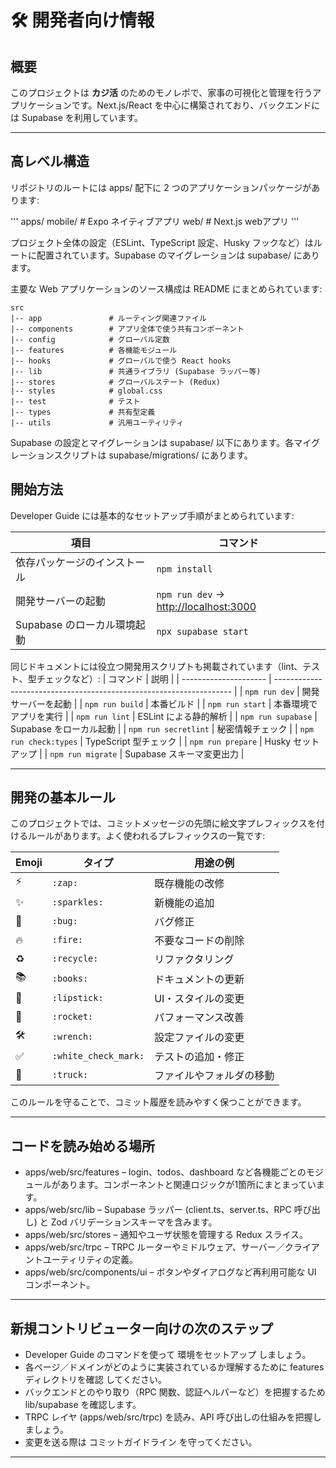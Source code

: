 # 🛠️ 開発者向け情報

## 概要
このプロジェクトは **カジ活** のためのモノレポで、家事の可視化と管理を行うアプリケーションです。Next.js/React を中心に構築されており、バックエンドには Supabase を利用しています。


---

## 高レベル構造
リポジトリのルートには apps/ 配下に 2 つのアプリケーションパッケージがあります:

'''
apps/
  mobile/    # Expo ネイティブアプリ
  web/       # Next.js webアプリ
'''

プロジェクト全体の設定（ESLint、TypeScript 設定、Husky フックなど）はルートに配置されています。Supabase のマイグレーションは supabase/ にあります。

主要な Web アプリケーションのソース構成は README にまとめられています:

```
src
|-- app               # ルーティング関連ファイル
|-- components        # アプリ全体で使う共有コンポーネント
|-- config            # グローバル定数
|-- features          # 各機能モジュール
|-- hooks             # グローバルで使う React hooks
|-- lib               # 共通ライブラリ (Supabase ラッパー等)
|-- stores            # グローバルステート (Redux)
|-- styles            # global.css
|-- test              # テスト
|-- types             # 共有型定義
|-- utils             # 汎用ユーティリティ
```

Supabase の設定とマイグレーションは supabase/ 以下にあります。各マイグレーションスクリプトは supabase/migrations/ にあります。

## 開始方法
Developer Guide には基本的なセットアップ手順がまとめられています:

| 項目                         | コマンド                                                       |
| ---------------------------- | -------------------------------------------------------------- |
| 依存パッケージのインストール | `npm install`                                                  |
| 開発サーバーの起動           | `npm run dev` → [http://localhost:3000](http://localhost:3000) |
| Supabase のローカル環境起動  | `npx supabase start`                                           |

同じドキュメントには役立つ開発用スクリプトも掲載されています（lint、テスト、型チェックなど）:
| コマンド              | 説明                                                                |
| --------------------- | ------------------------------------------------------------------- |
| `npm run dev`         | 開発サーバーを起動 |
| `npm run build`       | 本番ビルド |
| `npm run start`       | 本番環境でアプリを実行 |
| `npm run lint`        | ESLint による静的解析 |
| `npm run supabase`    | Supabase をローカル起動 |
| `npm run secretlint`  | 秘密情報チェック |
| `npm run check:types` | TypeScript 型チェック |
| `npm run prepare`     | Husky セットアップ |
| `npm run migrate`     | Supabase スキーマ変更出力 |


---



## 開発の基本ルール
このプロジェクトでは、コミットメッセージの先頭に絵文字プレフィックスを付けるルールがあります。よく使われるプレフィックスの一覧です:

| Emoji | タイプ | 用途の例 |
|--------|------------|------------|
| ⚡️ | `:zap:` | 既存機能の改修 |
| ✨ | `:sparkles:` | 新機能の追加 |
| 🐛 | `:bug:` | バグ修正 |
| 🔥 | `:fire:` | 不要なコードの削除 |
| ♻️ | `:recycle:` | リファクタリング |
| 📚 | `:books:` | ドキュメントの更新 |
| 💄 | `:lipstick:` | UI・スタイルの変更 |
| 🚀 | `:rocket:` | パフォーマンス改善 |
| 🛠 | `:wrench:` | 設定ファイルの変更 |
| ✅ | `:white_check_mark:` | テストの追加・修正 |
| 🚚 | `:truck:` | ファイルやフォルダの移動 |

このルールを守ることで、コミット履歴を読みやすく保つことができます。

---

## コードを読み始める場所

- apps/web/src/features – login、todos、dashboard など各機能ごとのモジュールがあります。コンポーネントと関連ロジックが1箇所にまとまっています。
- apps/web/src/lib – Supabase ラッパー (client.ts、server.ts、RPC 呼び出し) と Zod バリデーションスキーマを含みます。
- apps/web/src/stores – 通知やユーザ状態を管理する Redux スライス。
- apps/web/src/trpc – TRPC ルーターやミドルウェア、サーバー／クライアントユーティリティの定義。
- apps/web/src/components/ui – ボタンやダイアログなど再利用可能な UI コンポーネント。


---

## 新規コントリビューター向けの次のステップ


- Developer Guide のコマンドを使って 環境をセットアップ しましょう。
- 各ページ／ドメインがどのように実装されているか理解するために features ディレクトリを確認 してください。
- バックエンドとのやり取り（RPC 関数、認証ヘルパーなど）を把握するため lib/supabase を確認します。
- TRPC レイヤ (apps/web/src/trpc) を読み、API 呼び出しの仕組みを把握しましょう。
- 変更を送る際は コミットガイドライン を守ってください。


---

